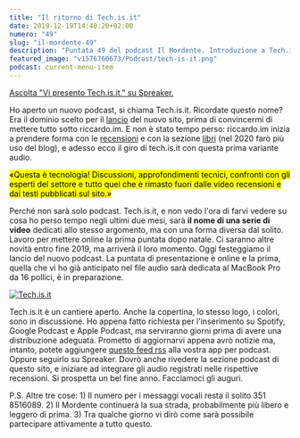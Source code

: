```yaml
---
title: "Il ritorno di Tech.is.it"
date: 2019-12-19T14:40:20+02:00
numero: "49"
slug: "il-mordente-49"
description: "Puntata 49 del podcast Il Mordente. Introduzione a Tech.is.it, un nuovo podcast di tecnologia. Autore: Riccardo Palombo"
featured_image: "v1576760673/Podcast/tech-is-it.png"
podcast: current-menu-item
---
```


<a class="spreaker-player" href="https://www.spreaker.com/episode/20879646" data-resource="episode_id=20879646" data-width="100%" data-height="200px" data-theme="light" data-playlist="false" data-playlist-continuous="false" data-autoplay="false" data-live-autoplay="false" data-chapters-image="true" data-episode-image-position="right" data-hide-logo="false" data-hide-likes="false" data-hide-comments="false" data-hide-sharing="false" data-hide-download="true">Ascolta "Vi presento Tech.is.it." su Spreaker.</a>

Ho aperto un nuovo podcast, si chiama Tech.is.it. Ricordate questo nome? Era il dominio scelto per il [lancio](/podcast/il-mordente-25/ "Perché ho lasciato il mio lavoro e per fare cosa") del nuovo sito, prima di convincermi di mettere tutto sotto riccardo.im. E non è stato tempo perso: riccardo.im inizia a prendere forma con le [recensioni](/articoli "Vedi tutte le recensioni") e con la sezione [libri](/libri "Vai alla sezione libri") (nel 2020 farò più uso del blog), e adesso ecco il giro di tech.is.it con questa prima variante audio.

<mark>«Questa è tecnologia! Discussioni, approfondimenti tecnici, confronti con gli esperti del settore e tutto quel che è rimasto fuori dalle video recensioni e dai testi pubblicati sul sito.»</mark>

Perché non sarà solo podcast. Tech.is.it, e non vedo l'ora di farvi vedere su cosa ho perso tempo negli ultimi due mesi, sarà **il nome di una serie di video** dedicati allo stesso argomento, ma con una forma diversa dal solito. Lavoro per mettere online la prima puntata dopo natale. Ci saranno altre novità entro fine 2019, ma arriverà il loro momento. Oggi festeggiamo il lancio del nuovo podcast. La puntata di presentazione è online e la prima, quella che vi ho già anticipato nel file audio sarà dedicata al MacBook Pro da 16 pollici, è in preparazione.

[![Tech.is.it](../../img/articoli/tech-is-it.png "Ascolta Tech.is.it")](https://www.spreaker.com/show/tech-is-it "Tech.is.it su Spreaker")

Tech.is.it è un cantiere aperto. Anche la copertina, lo stesso logo, i colori, sono in discussione. Ho appena fatto richiesta per l'inserimento su Spotify, Google Podcast e Apple Podcast, ma serviranno giorni prima di avere una distribuzione adeguata. Prometto di aggiornarvi appena avrò notizie ma, intanto, potete aggiungere [questo feed rss](https://www.spreaker.com/show/4176168/episodes/feed "Feed RSS Tech.is.it") alla vostra app per podcast. Oppure seguirlo su Spreaker. Dovrò anche rivedere la sezione podcast di questo sito, e iniziare ad integrare gli audio registrati nelle rispettive recensioni. Si prospetta un bel fine anno. Facciamoci gli auguri.

P.S. Altre tre cose: 1) Il numero per i messaggi vocali resta il solito 351 8516089. 2) Il Mordente continuerà la sua strada, probabilmente più libero e leggero di prima. 3) Tra qualche giorno vi dirò come sarà possibile partecipare attivamente a tutto questo.